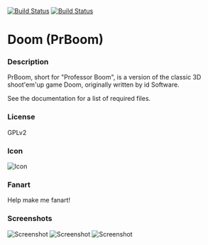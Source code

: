 [![Build Status](https://travis-ci.org/kodi-game/game.libretro.prboom.svg?branch=master)](https://travis-ci.org/kodi-game/game.libretro.prboom)
[![Build Status](https://ci.appveyor.com/api/projects/status/github/kodi-game/game.libretro.prboom?svg=true)](https://ci.appveyor.com/project/kodi-game/game-libretro-prboom)

# Doom (PrBoom)

### Description

PrBoom, short for "Professor Boom", is a version of the classic 3D shoot'em'up game Doom, originally written by id Software.

See the documentation for a list of required files.

### License

GPLv2

### Icon

![Icon](game.libretro.prboom/resources/icon.png)

### Fanart

Help make me fanart!

### Screenshots

![Screenshot](game.libretro.prboom/resources/screenshot-01.jpg)
![Screenshot](game.libretro.prboom/resources/screenshot-02.jpg)
![Screenshot](game.libretro.prboom/resources/screenshot-03.jpg)
